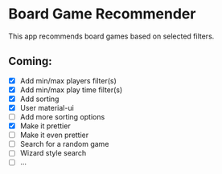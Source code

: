 # Board Game Recommender
This app recommends board games based on selected filters.

## Coming:
- [x] Add min/max players filter(s)
- [x] Add min/max play time filter(s)
- [x] Add sorting
- [x] User material-ui
- [ ] Add more sorting options
- [x] Make it prettier
- [ ] Make it even prettier
- [ ] Search for a random game
- [ ] Wizard style search
- [ ] ...
